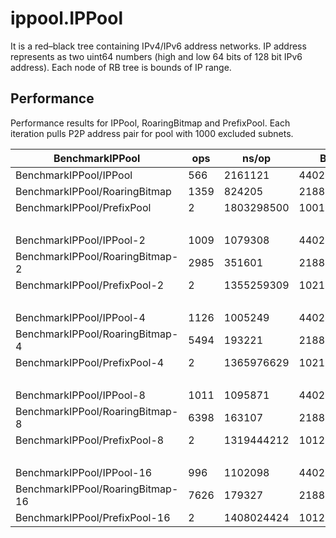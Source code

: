 # ippool.IPPool

It is a red–black tree containing IPv4/IPv6 address networks.
IP address represents as two uint64 numbers (high and low 64 bits of 128 bit IPv6 address). Each node of RB tree is bounds of IP range. 


## Performance

Performance results for IPPool, RoaringBitmap and PrefixPool. Each iteration pulls P2P address pair for pool with 1000 excluded subnets.

 BenchmarkIPPool | ops | ns/op | B/op | allocs/op 
 ----------- | ----------- | ----------- | ----------- | ----------- 
BenchmarkIPPool/IPPool | 566 | 2161121 | 440206 | 22007
BenchmarkIPPool/RoaringBitmap | 1359 | 824205 | 218841 | 11106
BenchmarkIPPool/PrefixPool | 2 | 1803298500 | 1001995744 | 18689007
  |   |   |   |  
BenchmarkIPPool/IPPool-2 | 1009 | 1079308 | 440223 | 22008
BenchmarkIPPool/RoaringBitmap-2 | 2985 | 351601 | 218850 | 11106
BenchmarkIPPool/PrefixPool-2 | 2 | 1355259309 | 1021856016 | 19835510
  |   |   |   |  
BenchmarkIPPool/IPPool-4 | 1126 | 1005249 | 440240 | 22008
BenchmarkIPPool/RoaringBitmap-4 | 5494 | 193221 | 218847 | 11106
BenchmarkIPPool/PrefixPool-4 | 2 | 1365976629 | 1021857340 | 19835525
  |   |   |   |  
BenchmarkIPPool/IPPool-8 | 1011 | 1095871 | 440265 | 22009
BenchmarkIPPool/RoaringBitmap-8 | 6398 | 163107 | 218842 | 11106
BenchmarkIPPool/PrefixPool-8 | 2 | 1319444212 | 1012589580 | 19802446
  |   |   |   |  
BenchmarkIPPool/IPPool-16 | 996 | 1102098 | 440250 | 22008
BenchmarkIPPool/RoaringBitmap-16 | 7626 | 179327 | 218851 | 11106
BenchmarkIPPool/PrefixPool-16 | 2 | 1408024424 | 1012589068 | 19802437
